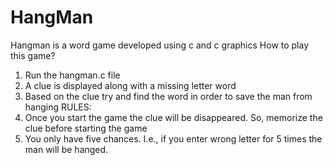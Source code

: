 # HangMan
Hangman is a word game developed using c and c graphics
How to play this game?
1. Run the hangman.c file
2. A clue is displayed along with a missing letter word 
3. Based on the clue try and find the word in order to save the man from hanging
RULES: 
1. Once you start the game the clue will be disappeared. So, memorize the clue before starting the game
2. You only have five chances. I.e., if you enter wrong letter for 5 times the man will be hanged.
